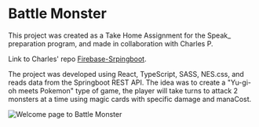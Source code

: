 # Battle Monster

This project was created as a Take Home Assignment for the Speak\_ preparation program, and made in collaboration with Charles P.

Link to Charles' repo [Firebase-Srpingboot](https://github.com/ccpink/firebase-springboot).

The project was developed using React, TypeScript, SASS, NES.css, and reads data from the Springboot REST API. The idea was to create a "Yu-gi-oh meets Pokemon" type of game, the player will take turns to attack 2 monsters at a time using magic cards with specific damage and manaCost.

![Welcome page to Battle Monster](http://url/to/img.png)
